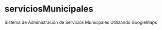 serviciosMunicipales
====================

Sistema de Administración de Servicios Municipales Utilizando GoogleMaps
